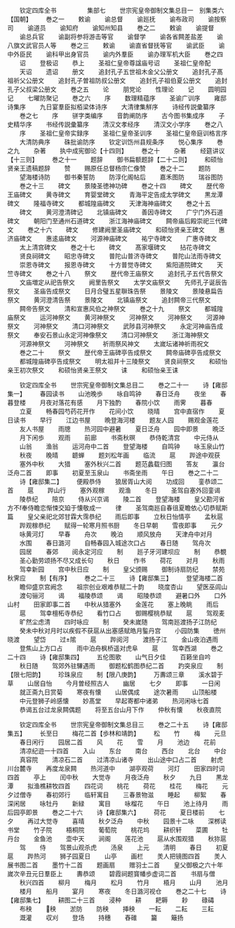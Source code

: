 <!-- { "loadSidebar": true } -->
　　钦定四库全书　　　　　集部七
　　世宗宪皇帝御制文集总目一　别集类六　【国朝】
　　巻之一
　　敕谕
　　谕总督
　　谕廵抚
　　谕布政司
　　谕按察司
　　谕道员
　　谕知府
　　谕知州知县
　　巻之二
　　敕谕
　　谕提督
　　谕总兵官
　　谕副将参将游击等官
　　谕督学
　　谕各省闗差盐差
　　谕八旗文武官员人等
　　巻之三
　　敕谕
　　谕直省督抚等官
　　谕武臣
　　谕中外臣民
　　谕科甲出身官员
　　谕内外羣臣
　　谕办理军机大臣
　　巻之四
　　诏
　　登极诏
　　恭上
　　圣祖仁皇帝尊諡庙号诏
　　圣祖仁皇帝配
　　天诏
　　遗诏
　　册文
　　追封孔子五世祖木金父公册文
　　追封孔子髙祖祈父公册文
　　追封孔子曽祖防叔公册文
　　追封孔子祖伯夏公册文
　　追封孔子父叔梁公册文
　　巻之五
　　论
　　朋党论
　　性理论
　　记
　　圆明园记
　　七曜防聚记
　　巻之六
　　序
　　数理精蕴序
　　圣谕广训序
　　雍邸诗集序
　　九日宴羣臣拟栢梁体诗序
　　大清律集觧序
　　诗经传説彚纂序
　　巻之七
　　序
　　骈字类编序
　　音韵阐防序
　　古今图书集成序
　　子史精华序
　　书经传説彚纂序
　　清汉文孝经序
　　清汉文小学序
　　巻之八
　　序
　　圣祖仁皇帝实録序
　　圣祖仁皇帝圣训序
　　圣祖仁皇帝庭训格言序
　　大清防典序
　　硃批谕防序
　　钦定训饬州县规条序
　　悦心集序
　　巻之九
　　杂著
　　执中成宪御论【十四则】
　　巻之十
　　杂著
　　经筵讲议【十三则】
　　巻之十一
　　题辞
　　御书扁额题辞【二十二则】
　　和硕怡贤亲王遗稿题辞
　　赞
　　赐原任总督杨宗仁像赞
　　巻之十二
　　题防
　　望海楼诗防
　　御书秦誓防
　　防淳化阁帖后
　　嘉禾图防
　　瑞谷图防
　　巻之十三
　　碑文
　　景陵圣徳神功碑
　　巻之十四
　　碑文
　　歴代帝王庙碑文
　　黄寺碑文
　　育婴堂碑文
　　青海平定告成太学碑文
　　黒龙潭碑文
　　隆福寺碑文
　　都城隍庙碑文
　　天津海神庙碑文
　　巻之十五
　　碑文
　　黄河澄清碑记
　　北镇庙碑文
　　善因寺碑文
　　广宁门外石道碑文
　　朝阳门至通州石道碑文
　　浙江海神庙碑文
　　闗帝庙后殿崇祀三代碑文
　　巻之十六
　　碑文
　　修建阙里圣庙碑文
　　和硕怡贤亲王碑文
　　惠济庙碑文
　　惠逺庙碑文
　　河源神庙碑文
　　祐宁寺碑文
　　广惠寺碑文
　　太上清宫碑文
　　巻之十七
　　碑文
　　髙家堰碑文
　　拈花寺碑文
　　贤良祠碑文
　　昭忠寺碑文
　　普陀山普济寺碑文
　　普陀山法雨寺碑文
　　崇恩寺碑文
　　报恩寺碑文
　　十方普觉寺碑文
　　紫阳道院碑文
　　天竺寺碑文
　　巻之十八
　　祭文
　　歴代帝王庙祭文
　　追封孔子五代告祭文
　　文庙増定从祀告祭文
　　阙里告祭文
　　太学文庙祭文
　　先师孔子诞辰告祭文
　　圣庙告成祭文
　　日月合璧五星聨珠告祭
　　景陵文
　　景陵悬扁告祭文
　　黄河澄清告祭
　　景陵文
　　北镇庙祭文
　　追封闗帝三代祭文
　　闗帝告祭文
　　清和宣惠风伯之神祭文
　　巻之十九
　　祭文
　　都城隍庙祭文
　　运河神祭文
　　黄河神祭文
　　河神祭文
　　河神祭文
　　河源神祭文
　　河神祭文
　　清口河神祭文
　　武陟县河神祭文
　　永定河神庙告成祭文
　　奉安石景山永定河神像祭文
　　清口河神祭文
　　浙江海神祭文
　　河源神祭文
　　河神祭文
　　祈雨祭风神文
　　太嵗坛诸神祈雨祝文
　　巻之二十
　　祭文
　　歴代帝王庙碑亭告成祭文
　　闗帝庙碑亭告成祭文
　　都城隍庙碑亭告成祭文
　　明太祖并十三陵祭文
　　贤良祠祭文
　　和硕怡亲王初次祭文
　　和硕怡贤亲王祭文
　　诔
　　和硕怡亲王诔






　　钦定四库全书
　　世宗宪皇帝御制文集总目二
　　巻之二十一
　　诗【雍邸集一】
　　春园读书
　　山池晚歩
　　咏自鸣钟
　　春日泛舟
　　夜坐
　　春暮登楼
　　月夜对落花有感
　　月下独酌
　　春院小饮
　　雨霁
　　暮春
　　立夏
　　畅春园芍药花开作
　　花间小饮
　　晓晴
　　宫中直宿作
　　夏日读书
　　早行
　　江边书屋
　　晩登海河楼
　　题友人园
　　赐观金莲花
　　友人书屋
　　雨牕
　　热河园中避暑
　　夏日泛舟
　　园中即景
　　晩泛
　　月下闲歩
　　观雨
　　前廊
　　书斋秋暝
　　恭侍乾清宫
　　中元侍从
　　山翁
　　渔翁
　　运河舟中二首
　　登望海楼
　　自鸣钟
　　咏玉泉山竹
　　秋夜
　　晚晴
　　聼蝉
　　题刘松年画
　　临流
　　扈
　　跸途中观获
　　塞外中秋
　　大猎
　　塞外秋兴二首
　　题范蠡载归图
　　答友
　　瀛台泛舟二首
　　即事
　　初夏至玉泉山
　　书斋坐雨
　　午日
　　巻之二十二
　　诗【雍邸集二】
　　便殿恭侍
　　狼居胥山大阅
　　功成回
　　銮恭颂二首
　　扈
　　跸山行
　　塞外观稼
　　观渔
　　冬日
　　圣驾自塞外回銮谒
　　陵恭纪
　　陪京
　　侍从兴京谒
　　陵二首
　　登望海楼
　　皇父勘河省方不奉侍瞻恋惭悚交廹于懐敬成一
　　律
　　圣驾南廵自春徂夏瞻依心切恭赋斯篇
　　皇父亲祀北郊甘霖大霈恭纪
　　雨后即事
　　立秋日怡情亭
　　孟秋扈
　　跸观稼恭纪
　　赋得一轮寒月照书厨
　　冬日早朝
　　雪夜即事
　　元夕
　　咏黄河灯
　　早春
　　舟次
　　晚泊
　　顺风放舟
　　天津舟中对月
　　水围
　　春日潞河
　　自畅春园入城途次口占
　　春日随
　　驾舟次
　　园居
　　春郊
　　阅永定河应
　　制
　　廵子牙河建坝应
　　制
　　恭覩
　　圣心勤劳颂扬不尽又成长句
　　秋日
　　作书
　　荷花
　　对月
　　秋雨
　　驾幸新园
　　宫中秋日应
　　制
　　皇父颁赐
　　御制诗扇防纪
　　禁苑秋霁应
　　制【有序】
　　巻之二十三
　　诗【雍邸集三】
　　登望海楼二首
　　瞻仰盛京宫阙念
　　祖宗创业艰难恭赋二十韵
　　晓度杏山
　　望医巫闾山
　　渡句骊河
　　谒
　　福陵恭颂
　　谒
　　昭陵恭颂
　　避暑口外
　　口外山村
　　田家即事二首
　　中秋从猎塞外
　　金莲花
　　塞上晚眺
　　雨后
　　扈
　　驾幸檀柘寺恭纪
　　看竹口占
　　御赐樱桃恭赋
　　扈
　　驾观麦
　　旷然尘虑清
　　四时咏应
　　制
　　癸未嵗随
　　驾南廵渡扬子江防纪
　　癸未中秋对月时以疾假不获扈从出塞感赋皓月鍳丹宫
　　小园防集
　　徳州晓渡
　　望岱
　　过隂
　　扈
　　跸阅河
　　渡扬子江
　　金山夜泊遇雨
　　登焦山上方口占
　　雨中泊舟枫桥遥对虎阜
　　扈
　　驾幸西湖
　　巻之二十四
　　诗【雍邸集四】
　　五伦图歌
　　山气日夕佳
　　百籁坐自吟
　　秋日随
　　驾郊外驻驆遇雨
　　御题松鹤图恭纪二首
　　趵突泉应
　　制【限七阳韵】
　　珍珠泉应
　　制【限八庚韵】
　　万夀颂三章
　　溪水碧于草
　　山居自怡
　　今月曽经照古人
　　幽居
　　七夕
　　即事
　　一日闲
　　就正斋九日赏菊
　　寒夜有懐
　　山居偶成
　　途次暑雨
　　山顶船楼
　　中元登狮子岭感懐
　　妙髙堂
　　早起寄都中诸弟
　　热河闲咏七首
　　恭谒五台过龙泉闗偶题
　　将至五台山月下作
　　仲秋有懐
　　秋夜直院










　　钦定四库全书
　　世宗宪皇帝御制文集总目三
　　巻之二十五
　　诗【雍邸集五】
　　长至日
　　梅花二首【歩林和靖韵】
　　松
　　竹
　　梅
　　元旦
　　春日闲行
　　园居二首
　　风
　　花
　　雪
　　月
　　池边
　　花前
　　清凉纪逰一十四首
　　入山
　　东台
　　南台
　　西台
　　北台
　　中台
　　真容院
　　清凉石二首
　　过清凉山诸寺
　　出山途中口占二首
　　射虎川台麓寺
　　再度龙泉闗
　　热河道中
　　湖亭观荷
　　河灯
　　田家四时词四首
　　亭上
　　闰中秋
　　大觉寺
　　月夜泛舟
　　秋夕
　　九日
　　黒龙潭
　　拟渔樵耕牧四首
　　四花词
　　桃花
　　荷花
　　桂花
　　梅花
　　元夕过僧寺
　　春初郊行
　　临轩寓目
　　三春景物滋
　　睡起
　　柳絮
　　春深闲居
　　咏牡丹
　　新緑
　　寓目
　　咏榴花
　　午日
　　池上待月
　　雨后园亭即景
　　巻之二十六
　　诗【雍邸集六】
　　荷花
　　夏日楼前
　　七夕
　　再过大觉寺
　　喜晴
　　秋夕泛舟
　　中秋
　　园景十二咏
　　深桞读书堂
　　竹子院
　　梧桐院
　　葡萄院
　　桃花坞
　　耕织轩
　　菜圃
　　牡丹台
　　金鱼池
　　壶中天
　　涧阁
　　莲花池
　　扈从水围观猎
　　秋狝扈
　　驾
　　侍
　　驾景山观杀虎
　　汤泉
　　上元
　　清明
　　春日
　　初夏扈
　　跸热河
　　狮子园夏日
　　山亭
　　画栏
　　羙人把镜图四首
　　羙人展书图二首
　　墨竹十二首
　　题画扇
　　赠羽士二首
　　皇父御极之六十年嵗次辛丑元日羣臣上
　　夀恭颂
　　碧霞祠题寳幡歩虚词二首
　　书扇与僧
　　秋兴四首
　　柳月
　　梅月
　　松月
　　竹月
　　梧月
　　山月
　　池月
　　楼月
　　船月
　　宴月
　　寒夜
　　冬日潞河视仓
　　巻之二十七
　　诗【雍邸集七】
　　耕图二十三首
　　浸种
　　耕
　　耙耨
　　耖
　　碌碡
　　布秧
　　秧
　　淤防
　　防秧
　　挿秧
　　一耘
　　二耘
　　三耘
　　溉灌
　　収刈
　　登场
　　持穗
　　舂碓
　　籭
　　簸扬
